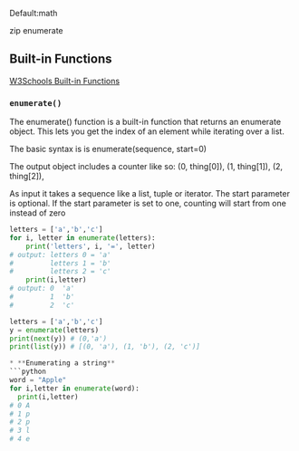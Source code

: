 Default:math

zip
enumerate

## Built-in Functions 
[W3Schools Built-in Functions](https://www.w3schools.com/python/python_ref_functions.asp)

### `enumerate()`
The enumerate() function is a built-in function that returns an enumerate object. This lets you get the index of an element while iterating over a list.

The basic syntax is is enumerate(sequence, start=0)

The output object includes a counter like so: (0, thing[0]), (1, thing[1]), (2, thing[2]),

As input it takes a sequence like a list, tuple or iterator. The start parameter is optional.
If the start parameter is set to one, counting will start from one instead of zero

```python
letters = ['a','b','c']
for i, letter in enumerate(letters):
    print('letters', i, '=', letter)
# output: letters 0 = 'a'
#         letters 1 = 'b'
#         letters 2 = 'c'
    print(i,letter)
# output: 0  'a'
#         1  'b'
#         2  'c'

```
```python
letters = ['a','b','c']
y = enumerate(letters)
print(next(y)) # (0,'a')
print(list(y)) # [(0, 'a'), (1, 'b'), (2, 'c')]

* **Enumerating a string**
```python
word = "Apple"
for i,letter in enumerate(word):
  print(i,letter)
# 0 A
# 1 p
# 2 p
# 3 l
# 4 e
```
